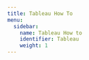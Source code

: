 ```yaml
---
title: Tableau How To
menu:
  sidebar:
    name: Tableau How to 
    identifier: Tableau
    weight: 1
---
```

